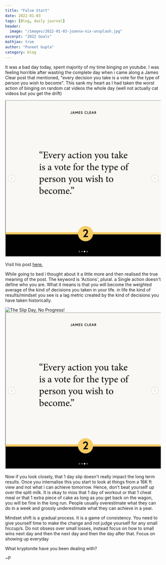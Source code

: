 ```yaml
---
title: "False Start"
date: 2022-01-03
tags: [Blog, daily journal]
header:
  image: "/images/2022-01-03-joanna-nix-unsplash.jpg"
excerpt: "2022 Goals"
mathjax: true
author: "Puneet Gupta"
category: blog
---
```


It was a bad day today, spent majority of my time binging on youtube. I was feeling horrible after wasting the complete day when i came along a James Clear post that mentioned, "every decision you take is a vote for the type of person you wish to become". This sank my heart as I had taken the worst action of binging on random cat videos the whole day (well not actually cat videos but you get the drift)

![James Clear, you are collection of your actions](/images/2022-01-03-jamesclear.png "James Clear: You are collection of your actions")

Visit his post [here.](https://www.instagram.com/p/CYRhXfiLX84/?utm_source=ig_web_copy_link)

While going to bed i thought about it a little more and then realised the true meaning of the post. The keyword is 'Actions', plural. a Single action doesn't define who you are.  What it means is that you will become the weighted average of the kind of decisions you taken in your life. in life the kind of results/mindset you see is a lag metric created by the kind of decisions you have taken historically.

![The Slip Day, No Progress!](/images/2022-02-03-slip_day.jpeg "The Slip Day, No Progress!")
![Grand Scheme of Things](/images/2022-01-03-jamesclear.png "Grand Scheme of Things")

Now if you look closely, that 1 day slip doesn't really impact the long term results. Once you internalise this you start to look at things from a 16K ft view and not what i can achieve tomorrow. Hence, don't beat yourself up over the split milk. It is okay to miss that 1 day of workout or that 1 cheat meal or that 1 extra piece of cake as long as you get back on the wagon, you will be fine in the long run. People usually overestimate what they can do in a week and grossly underestimate what they can achieve in a year.

Mindset shift is a gradual process. It is a game of consistency. You need to give yourself time to make the change and not judge yourself for any small hiccup/s. Do not obsess over small losses, instead focus on how to small wins next day and then the next day and then the day after that. Focus on showing up everyday


What kryptonite have you been dealing with?


~P
